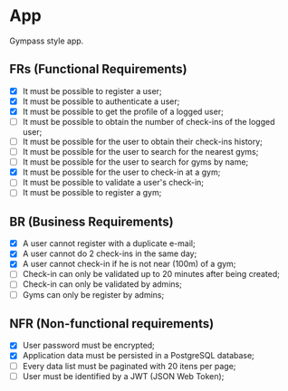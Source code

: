 # App

Gympass style app.

## FRs (Functional Requirements)

- [x] It must be possible to register a user;
- [x] It must be possible to authenticate a user;
- [x] It must be possible to get the profile of a logged user;
- [ ] It must be possible to obtain the number of check-ins of the logged user;
- [ ] It must be possible for the user to obtain their check-ins history;
- [ ] It must be possible for the user to search for the nearest gyms;
- [ ] It must be possible for the user to search for gyms by name;
- [x] It must be possible for the user to check-in at a gym;
- [ ] It must be possible to validate a user's check-in;
- [ ] It must be possible to register a gym;

## BR (Business Requirements)

- [x] A user cannot register with a duplicate e-mail;
- [x] A user cannot do 2 check-ins in the same day;
- [x] A user cannot check-in if he is not near (100m) of a gym;
- [ ] Check-in can only be validated up to 20 minutes after being created;
- [ ] Check-in can only be validated by admins;
- [ ] Gyms can only be register by admins;

## NFR (Non-functional requirements)

- [x] User password must be encrypted;
- [x] Application data must be persisted in a PostgreSQL database;
- [ ] Every data list must be paginated with 20 itens per page;
- [ ] User must be identified by a JWT (JSON Web Token);
